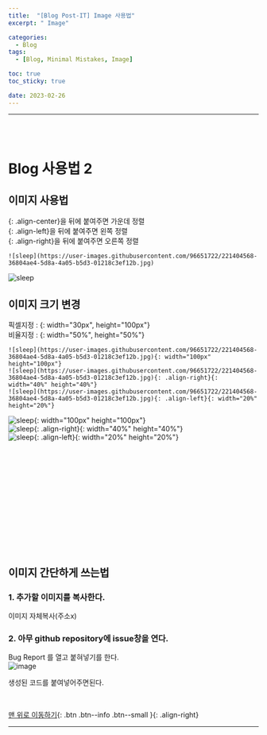 ```yaml
---
title:  "[Blog Post-IT] Image 사용법"
excerpt: " Image"

categories:
  - Blog 
tags:
  - [Blog, Minimal Mistakes, Image]

toc: true
toc_sticky: true

date: 2023-02-26
---
```

- - -
<br><br>

# Blog 사용법 2


## 이미지 사용법

{: .align-center}을 뒤에 붙여주면 가운데 정렬  
{: .align-left}을 뒤에 붙여주면 왼쪽 정렬  
{: .align-right}을 뒤에 붙여주면 오른쪽 정렬  
```
![sleep](https://user-images.githubusercontent.com/96651722/221404568-36804ae4-5d8a-4a05-b5d3-01218c3ef12b.jpg)

```

![sleep](https://user-images.githubusercontent.com/96651722/221404568-36804ae4-5d8a-4a05-b5d3-01218c3ef12b.jpg)


## 이미지 크기 변경

픽셀지정 : {: width="30px", height="100px"}    
비율지정 : {: width="50%", height="50%"}  
```
![sleep](https://user-images.githubusercontent.com/96651722/221404568-36804ae4-5d8a-4a05-b5d3-01218c3ef12b.jpg){: width="100px" height="100px"}  
![sleep](https://user-images.githubusercontent.com/96651722/221404568-36804ae4-5d8a-4a05-b5d3-01218c3ef12b.jpg){: .align-right}{: width="40%" height="40%"}  
![sleep](https://user-images.githubusercontent.com/96651722/221404568-36804ae4-5d8a-4a05-b5d3-01218c3ef12b.jpg){: .align-left}{: width="20%" height="20%"}  
```

![sleep](https://user-images.githubusercontent.com/96651722/221404568-36804ae4-5d8a-4a05-b5d3-01218c3ef12b.jpg){: width="100px" height="100px"}  
![sleep](https://user-images.githubusercontent.com/96651722/221404568-36804ae4-5d8a-4a05-b5d3-01218c3ef12b.jpg){: .align-right}{: width="40%" height="40%"}  
![sleep](https://user-images.githubusercontent.com/96651722/221404568-36804ae4-5d8a-4a05-b5d3-01218c3ef12b.jpg){: .align-left}{: width="20%" height="20%"}  

<br><br><br><br><br><br><br><br><br><br><br><br>

## 이미지 간단하게 쓰는법

### 1. 추가할 이미지를 복사한다.  
이미지 자체복사(주소x)  

### 2. 아무 github repository에 issue창을 연다.  
Bug Report 를 열고 붙혀넣기를 한다.  
![image](https://user-images.githubusercontent.com/96651722/221397019-fe5a1a35-6df6-468a-8f6f-2a09629576d0.png) <br> 

생성된 코드를 붙여넣어주면된다.  

<br>

[맨 위로 이동하기](#){: .btn .btn--info .btn--small }{: .align-right}
<br>
- - -
